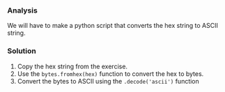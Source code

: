 ### Analysis
We will have to make a python script that converts the hex string to ASCII string.

### Solution

1. Copy the hex string from the exercise.
2. Use the `bytes.fromhex(hex)` function to convert the hex to bytes.
3. Convert the bytes to ASCII using the `.decode('ascii')` function
